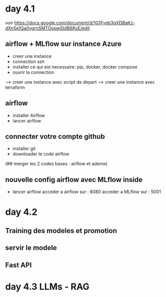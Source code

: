 # day 4.1

voir https://docs.google.com/document/d/1G1Fyeb3qXDBaKz-dXn5e1Qa0ygrnSMTOopwSIdB6KvE/edit

##  airflow + MLflow sur instance Azure
- creer une instance
- connection ssh
- installer ce qui est necessaire: pip, docker, docker compose
- ouvrir la connection

--> creer une instance avec script de depart
--> creer une instance avec terraform

## airflow
- installer Airflow
- lancer airflow

## connecter votre compte github
- installer git
- downloader le code airflow

(## merger les 2 codes bases : airflow et ademe)

## nouvelle config airflow avec MLflow inside

- lancer airflow
acceder a airflow sur <IP>: 8080
acceder a MLflow sur <IP>: 5001

# day 4.2

## Training des modeles et promotion

## servir le modele

## Fast API

# day 4.3 LLMs - RAG

